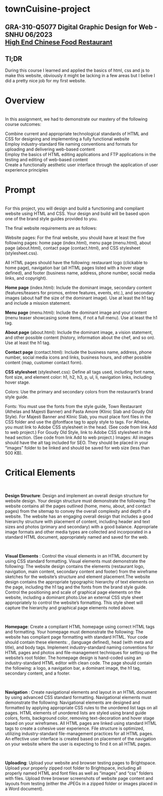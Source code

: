 # townCuisine-project
<h2>
GRA-310-Q5077 Digital Graphic Design for Web - SNHU 06/2023<br>
  <a href="https://jayrocca.github.io/townCuisine-project/"> High End Chinese Food Restaurant</a>
</h2>

<h2>Tl;DR</h2>
During this course I learned and applied the basics of html, css and js to make this website, 
obviously it might be lacking in a few areas but I belive I did a pretty nice job for my first website.

<h1>Overview</h1><br>
In this assignment, we had to demonstrate our mastery of the following course outcomes:

Combine current and appropriate technological standards of HTML and CSS for designing and implementing a fully functional website<br>
Employ industry-standard file naming conventions and formats for uploading and delivering web-based content<br>
Employ the basics of HTML editing applications and FTP applications in the testing and editing of web-based content<br>
Create a functionally aesthetic user interface through the application of user experience principles<br>

<h1>Prompt</h1><br>
For this project, you will design and build a functioning and compliant website using HTML and CSS. Your design and build will be based upon one of the brand style guides provided to you.

The final website requirements are as follows:

Website pages: For the final website, you should have at least the five following pages: home page (index.html), menu page (menu.html), 
about page (about.html), contact page (contact.html), and CSS stylesheet (stylesheet.css).

All HTML pages should have the following: restaurant logo (clickable to home page), navigation bar (all HTML pages listed with a hover stage defined), 
and footer (business name, address, phone number, social media links, and copyright).

**Home page** (index.html): Include the dominant image, secondary content (features/teasers for promos, entree features, events, etc.), 
and secondary images (about half the size of the dominant image). Use at least the h1 tag and include a mission statement.
  
**Menu page** (menu.html): Include the dominant image and your content (menu teaser showcasing some items, if not a full menu). Use at least the h1 tag.
  
**About page** (about.html): Include the dominant image, a vision statement, and other possible content (history, information about the chef, and so on). Use at least the h1 tag.
  
**Contact page** (contact.html): Include the business name, address, phone number, social media icons and links, business hours, and other possible content (map, customer contact form).
  
**CSS stylesheet** (stylesheet.css): Define all tags used, including font name, font size, and element color: h1, h2, h3, p, ul, li, navigation links, including hover stage.
  
Colors: Use the primary and secondary colors from the restaurant’s brand style guide.
  
Fonts: You must use the fonts from the style guide, Town Restaurant (Athelas and Majesti Banner) and Pasta Amore (Klinic Slab and Goudy Old Style). 
 For Majesti Banner and Klinic Slab, you must place font files in the CSS folder and use the @fontface tag to apply style to tags. 
 For Athelas, you must link to Adobe CSS stylesheet in the head. (See code from link Add to web project.) 
 For Goudy Old Style, link to Adobe CSS stylesheet in the head section. (See code from link Add to web project.)
Images: All images should have the alt tag included for SEO. They should be placed in your “images” folder to be linked and should be saved for web size (less than 500 KB).
 
 <h1> Critical Elements <br></h1><br>

**Design Structure**: Design and implement an overall design structure for website design. Your design structure must demonstrate the following:
The website contains all the pages outlined (home, menu, about, and contact pages) from the sitemap to convey the overall complexity and depth of a website.
The website has an engaging overall design that includes a good hierarchy structure with placement of content, including header and text sizes 
and photos (primary and secondary) with a good balance.
Appropriate image formats and other media types are collected and incorporated in a standard HTML document, appropriately named and saved for the web.

<br>

**Visual Elements** : Control the visual elements in an HTML document by using CSS standard formatting. Visual elements must demonstrate the following:
The website design contains the elements (restaurant logo, navigation, main content, secondary content and footer) from the wireframe sketches for the website’s structure 
and element placement.The website design contains the appropriate typographic hierarchy of text elements on the page, including the h1 tag and the fonts from the brand style guide.
Control the positioning and scale of graphical page elements on the website, including a dominant photo.Use an external CSS style sheet appropriately to control the website’s formatting. 
This style sheet will capture the hierarchy and graphical page elements noted above.

<br>

  **Homepage**: Create a compliant HTML homepage using correct HTML tags and formatting. Your homepage must demonstrate the following:
The website has compliant page formatting with standard HTML. Your code should contain these elements: <!DOCTYPE html>, <html> (language defined), 
head (with meta and title), and body tags. Implement industry-standard naming conventions for HTML pages and photos and file-management techniques for setting up the website’s root folder.
The homepage design is hand-coded using an industry-standard HTML editor with clean code. 
The page should contain the following: a logo, a navigation bar, a dominant image, the h1 tag, secondary content, and a footer.
  
<br>
  
  **Navigation** : Create navigational elements and layout in an HTML document by using advanced CSS standard formatting. Navigational elements must demonstrate the following:
Navigational elements are designed and formatted by applying appropriate CSS rules to the unordered list tags on all pages.
HTML elements of unordered lists are styled using brand guide colors, fonts, background color, removing text-decoration and hover stage based on your wireframes.
All HTML pages are linked using standard HTML tags to create a cohesive user experience.
File structure is optimized, utilizing industry-standard file-management practices for all HTML pages.
An effective user interface is created based on placement of the navigation on your website where the user is expecting to find it on all HTML pages.
  
<br>
  
  **Uploading**: Upload your website and browser testing pages to Brightspace.
Upload your properly zipped root folder to Brightspace, including all properly named HTML and font files as well as “images” and “css” folders with files.
Upload three browser screenshots of website page content and layouts from testing (either the JPEGs in a zipped folder or images placed in a Word document).
